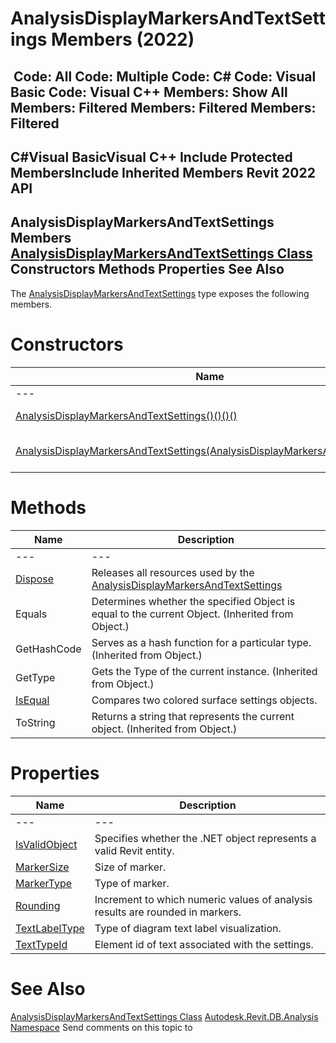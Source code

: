 # AnalysisDisplayMarkersAndTextSettings Members (2022)

﻿
 Code: All Code: Multiple Code: C# Code: Visual Basic Code: Visual C++  Members: Show All Members: Filtered Members: Filtered Members: Filtered   
---  
C#Visual BasicVisual C++
Include Protected MembersInclude Inherited Members
Revit 2022 API  
---  
AnalysisDisplayMarkersAndTextSettings Members  
[AnalysisDisplayMarkersAndTextSettings Class](bb940def-7483-32c6-01cb-1c79e6666290.md "AnalysisDisplayMarkersAndTextSettings Class") Constructors Methods Properties See Also  
---  
The [AnalysisDisplayMarkersAndTextSettings](bb940def-7483-32c6-01cb-1c79e6666290.md "AnalysisDisplayMarkersAndTextSettings Class") type exposes the following members.
# Constructors
| Name | Description |
| --- | --- |
| --- | --- | --- |
| [AnalysisDisplayMarkersAndTextSettings()()()()](5bef94a2-0891-3db6-45ab-210cc0d55e35.md "AnalysisDisplayMarkersAndTextSettings Constructor") | Constructs a default instance of markers and text settings. |
| [AnalysisDisplayMarkersAndTextSettings(AnalysisDisplayMarkersAndTextSettings)](f60ebd5f-9da5-0699-6512-d7690e47b4d2.md "AnalysisDisplayMarkersAndTextSettings Constructor \(AnalysisDisplayMarkersAndTextSettings\)") | Constructs a new copy of the input AnalysisDisplayMarkersAndTextSettings object. |

# Methods
| Name | Description |
| --- | --- |
| --- | --- | --- |
| [Dispose](0420eb3a-f834-32fe-1179-c5c6a357851e.md "Dispose Method") | Releases all resources used by the [AnalysisDisplayMarkersAndTextSettings](bb940def-7483-32c6-01cb-1c79e6666290.md "AnalysisDisplayMarkersAndTextSettings Class") |
| Equals | Determines whether the specified Object is equal to the current Object. (Inherited from Object.) |
| GetHashCode | Serves as a hash function for a particular type.  (Inherited from Object.) |
| GetType | Gets the Type of the current instance. (Inherited from Object.) |
| [IsEqual](aa9e61db-bcc0-1209-8e08-0653bb0db197.md "IsEqual Method") | Compares two colored surface settings objects. |
| ToString | Returns a string that represents the current object. (Inherited from Object.) |

# Properties
| Name | Description |
| --- | --- |
| --- | --- | --- |
| [IsValidObject](60b9e8b8-6954-2f1a-99f8-59f872a47c4e.md "IsValidObject Property") | Specifies whether the .NET object represents a valid Revit entity. |
| [MarkerSize](eccb6b23-6fb1-7f9f-eea9-270cccd44f6a.md "MarkerSize Property") | Size of marker. |
| [MarkerType](c69f74c5-1157-0bc7-ce53-71dc72ad1b2c.md "MarkerType Property") | Type of marker. |
| [Rounding](c667f851-039f-eecf-252c-785ab187ce1e.md "Rounding Property") | Increment to which numeric values of analysis results are rounded in markers. |
| [TextLabelType](75e265b0-7433-2253-62c5-7e4309dce74d.md "TextLabelType Property") | Type of diagram text label visualization. |
| [TextTypeId](07caa14e-5efa-aeb4-f2b8-d20841b55656.md "TextTypeId Property") | Element id of text associated with the settings. |

# See Also
[AnalysisDisplayMarkersAndTextSettings Class](bb940def-7483-32c6-01cb-1c79e6666290.md "AnalysisDisplayMarkersAndTextSettings Class")
[Autodesk.Revit.DB.Analysis Namespace](958e2e12-587d-f188-5d7b-f13d7dbfdf48.md "Autodesk.Revit.DB.Analysis Namespace")
Send comments on this topic to 